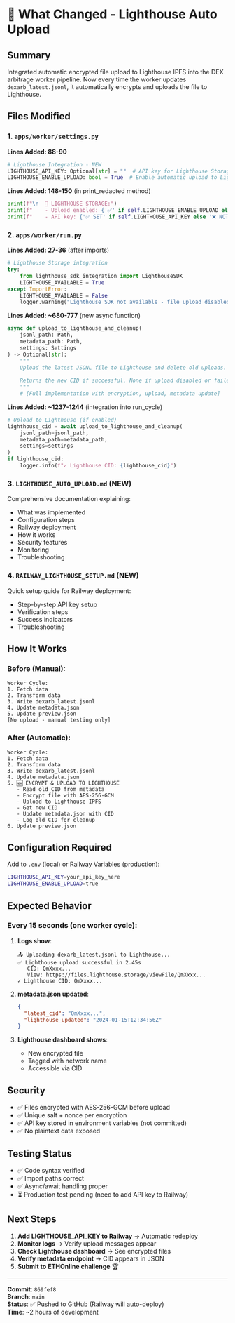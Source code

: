 # 🎯 What Changed - Lighthouse Auto Upload

## Summary
Integrated automatic encrypted file upload to Lighthouse IPFS into the DEX arbitrage worker pipeline. Now every time the worker updates `dexarb_latest.jsonl`, it automatically encrypts and uploads the file to Lighthouse.

## Files Modified

### 1. `apps/worker/settings.py`
**Lines Added: 88-90**
```python
# Lighthouse Integration - NEW
LIGHTHOUSE_API_KEY: Optional[str] = ""  # API key for Lighthouse Storage
LIGHTHOUSE_ENABLE_UPLOAD: bool = True  # Enable automatic upload to Lighthouse
```

**Lines Added: 148-150** (in print_redacted method)
```python
print(f"\n  🔐 LIGHTHOUSE STORAGE:")
print(f"    - Upload enabled: {'✅' if self.LIGHTHOUSE_ENABLE_UPLOAD else '❌'}")
print(f"    - API key: {'✅ SET' if self.LIGHTHOUSE_API_KEY else '❌ NOT SET'}")
```

### 2. `apps/worker/run.py`
**Lines Added: 27-36** (after imports)
```python
# Lighthouse Storage integration
try:
    from lighthouse_sdk_integration import LighthouseSDK
    LIGHTHOUSE_AVAILABLE = True
except ImportError:
    LIGHTHOUSE_AVAILABLE = False
    logger.warning("Lighthouse SDK not available - file upload disabled")
```

**Lines Added: ~680-777** (new async function)
```python
async def upload_to_lighthouse_and_cleanup(
    jsonl_path: Path,
    metadata_path: Path,
    settings: Settings
) -> Optional[str]:
    """
    Upload the latest JSONL file to Lighthouse and delete old uploads.
    
    Returns the new CID if successful, None if upload disabled or failed.
    """
    # [Full implementation with encryption, upload, metadata update]
```

**Lines Added: ~1237-1244** (integration into run_cycle)
```python
# Upload to Lighthouse (if enabled)
lighthouse_cid = await upload_to_lighthouse_and_cleanup(
    jsonl_path=jsonl_path,
    metadata_path=metadata_path,
    settings=settings
)
if lighthouse_cid:
    logger.info(f"✓ Lighthouse CID: {lighthouse_cid}")
```

### 3. `LIGHTHOUSE_AUTO_UPLOAD.md` (NEW)
Comprehensive documentation explaining:
- What was implemented
- Configuration steps
- Railway deployment
- How it works
- Security features
- Monitoring
- Troubleshooting

### 4. `RAILWAY_LIGHTHOUSE_SETUP.md` (NEW)
Quick setup guide for Railway deployment:
- Step-by-step API key setup
- Verification steps
- Success indicators
- Troubleshooting

## How It Works

### Before (Manual):
```
Worker Cycle:
1. Fetch data
2. Transform data
3. Write dexarb_latest.jsonl
4. Update metadata.json
5. Update preview.json
[No upload - manual testing only]
```

### After (Automatic):
```
Worker Cycle:
1. Fetch data
2. Transform data
3. Write dexarb_latest.jsonl
4. Update metadata.json
5. 🆕 ENCRYPT & UPLOAD TO LIGHTHOUSE
   - Read old CID from metadata
   - Encrypt file with AES-256-GCM
   - Upload to Lighthouse IPFS
   - Get new CID
   - Update metadata.json with CID
   - Log old CID for cleanup
6. Update preview.json
```

## Configuration Required

Add to `.env` (local) or Railway Variables (production):
```bash
LIGHTHOUSE_API_KEY=your_api_key_here
LIGHTHOUSE_ENABLE_UPLOAD=true
```

## Expected Behavior

### Every 15 seconds (one worker cycle):
1. **Logs show**:
   ```
   📤 Uploading dexarb_latest.jsonl to Lighthouse...
   ✅ Lighthouse upload successful in 2.45s
      CID: QmXxxx...
      View: https://files.lighthouse.storage/viewFile/QmXxxx...
   ✓ Lighthouse CID: QmXxxx...
   ```

2. **metadata.json updated**:
   ```json
   {
     "latest_cid": "QmXxxx...",
     "lighthouse_updated": "2024-01-15T12:34:56Z"
   }
   ```

3. **Lighthouse dashboard shows**:
   - New encrypted file
   - Tagged with network name
   - Accessible via CID

## Security

- ✅ Files encrypted with AES-256-GCM before upload
- ✅ Unique salt + nonce per encryption
- ✅ API key stored in environment variables (not committed)
- ✅ No plaintext data exposed

## Testing Status

- ✅ Code syntax verified
- ✅ Import paths correct
- ✅ Async/await handling proper
- ⏳ Production test pending (need to add API key to Railway)

## Next Steps

1. **Add LIGHTHOUSE_API_KEY to Railway** → Automatic redeploy
2. **Monitor logs** → Verify upload messages appear
3. **Check Lighthouse dashboard** → See encrypted files
4. **Verify metadata endpoint** → CID appears in JSON
5. **Submit to ETHOnline challenge** 🏆

---

**Commit**: `869fef8`  
**Branch**: `main`  
**Status**: ✅ Pushed to GitHub (Railway will auto-deploy)  
**Time**: ~2 hours of development
